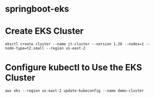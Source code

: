 # springboot-eks

# Create EKS Cluster

```eksctl create cluster --name jt-cluster --version 1.28 --nodes=1 --node-type=t2.small --region us-east-2```

# Configure kubectl to Use the EKS Cluster

```aws eks --region us-east-2 update-kubeconfig --name demo-cluster```
